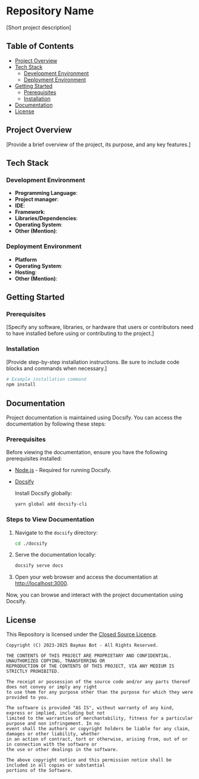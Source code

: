 # Repository Name
[Short project description]

## Table of Contents
- [Project Overview](#project-overview)
- [Tech Stack](#tech-stack)
  - [Development Environment](#development-environment)
  - [Deployment Environment](#deployment-environment)
- [Getting Started](#getting-started)
  - [Prerequisites](#prerequisites)
  - [Installation](#installation)
- [Documentation](#documentation)
- [License](#license)

## Project Overview
[Provide a brief overview of the project, its purpose, and any key features.]

## Tech Stack

### Development Environment
- **Programming Language**:
- **Project manager**:
- **IDE**:
- **Framework**:
- **Libraries/Dependencies**:
- **Operating System**:
- **Other (Mention)**:

### Deployment Environment
- **Platform**
- **Operating System**:
- **Hosting**:
- **Other (Mention)**:

## Getting Started

### Prerequisites
[Specify any software, libraries, or hardware that users or contributors need to have installed before using or contributing to the project.]

### Installation
[Provide step-by-step installation instructions. Be sure to include code blocks and commands when necessary.]

```bash
# Example installation command
npm install
```

## Documentation

Project documentation is maintained using Docsify. You can access the documentation by following these steps:

### Prerequisites

Before viewing the documentation, ensure you have the following prerequisites installed:

- [Node.js](https://nodejs.org/) - Required for running Docsify.

- [Docsify](https://docsify.js.org/)
  
  Install Docsify globally:
  
   ```bash
   yarn global add docsify-cli
   ```

### Steps to View Documentation

1. Navigate to the `docsify` directory:

   ```bash
   cd ./docsify
   ```

2. Serve the documentation locally:

   ```bash
   docsify serve docs
   ```

3. Open your web browser and access the documentation at [http://localhost:3000](http://localhost:3000).

Now, you can browse and interact with the project documentation using Docsify.

## License
This Repository is licensed under the [Closed Source Licence](./LICENCE).

```
Copyright (C) 2023-2025 Baymax Bot - All Rights Reserved.

THE CONTENTS OF THIS PROJECT ARE PROPRIETARY AND CONFIDENTIAL. UNAUTHORIZED COPYING, TRANSFERRING OR
REPRODUCTION OF THE CONTENTS OF THIS PROJECT, VIA ANY MEDIUM IS STRICTLY PROHIBITED.

The receipt or possession of the source code and/or any parts thereof does not convey or imply any right
to use them for any purpose other than the purpose for which they were provided to you.

The software is provided "AS IS", without warranty of any kind, express or implied, including but not
limited to the warranties of merchantability, fitness for a particular purpose and non infringement. In no
event shall the authors or copyright holders be liable for any claim, damages or other liability, whether
in an action of contract, tort or otherwise, arising from, out of or in connection with the software or
the use or other dealings in the software.

The above copyright notice and this permission notice shall be included in all copies or substantial
portions of the Software.
```
